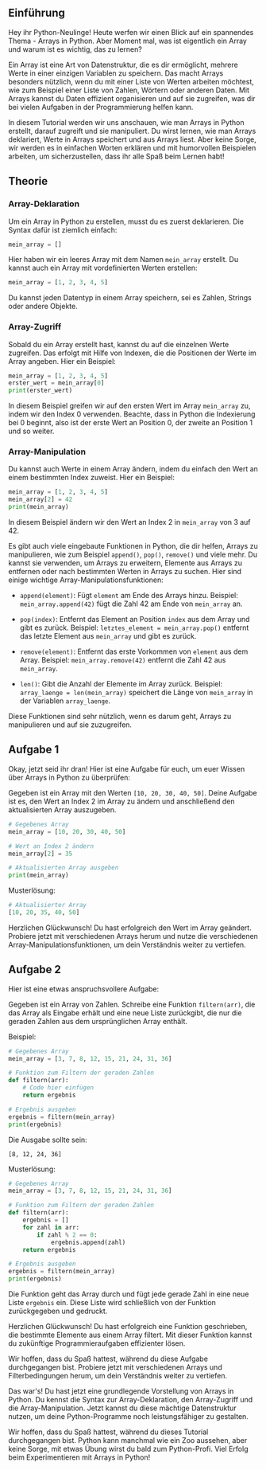 ## Einführung

Hey ihr Python-Neulinge! Heute werfen wir einen Blick auf ein spannendes Thema - Arrays in Python. Aber Moment mal, was ist eigentlich ein Array und warum ist es wichtig, das zu lernen?

Ein Array ist eine Art von Datenstruktur, die es dir ermöglicht, mehrere Werte in einer einzigen Variablen zu speichern. Das macht Arrays besonders nützlich, wenn du mit einer Liste von Werten arbeiten möchtest, wie zum Beispiel einer Liste von Zahlen, Wörtern oder anderen Daten. Mit Arrays kannst du Daten effizient organisieren und auf sie zugreifen, was dir bei vielen Aufgaben in der Programmierung helfen kann.

In diesem Tutorial werden wir uns anschauen, wie man Arrays in Python erstellt, darauf zugreift und sie manipuliert. Du wirst lernen, wie man Arrays deklariert, Werte in Arrays speichert und aus Arrays liest. Aber keine Sorge, wir werden es in einfachen Worten erklären und mit humorvollen Beispielen arbeiten, um sicherzustellen, dass ihr alle Spaß beim Lernen habt!

## Theorie

### Array-Deklaration

Um ein Array in Python zu erstellen, musst du es zuerst deklarieren. Die Syntax dafür ist ziemlich einfach:

```python
mein_array = []
```

Hier haben wir ein leeres Array mit dem Namen `mein_array` erstellt. Du kannst auch ein Array mit vordefinierten Werten erstellen:

```python
mein_array = [1, 2, 3, 4, 5]
```

Du kannst jeden Datentyp in einem Array speichern, sei es Zahlen, Strings oder andere Objekte.

### Array-Zugriff

Sobald du ein Array erstellt hast, kannst du auf die einzelnen Werte zugreifen. Das erfolgt mit Hilfe von Indexen, die die Positionen der Werte im Array angeben. Hier ein Beispiel:

```python
mein_array = [1, 2, 3, 4, 5]
erster_wert = mein_array[0]
print(erster_wert)
```

In diesem Beispiel greifen wir auf den ersten Wert im Array `mein_array` zu, indem wir den Index 0 verwenden. Beachte, dass in Python die Indexierung bei 0 beginnt, also ist der erste Wert an Position 0, der zweite an Position 1 und so weiter.

### Array-Manipulation

Du kannst auch Werte in einem Array ändern, indem du einfach den Wert an einem bestimmten Index zuweist. Hier ein Beispiel:

```python
mein_array = [1, 2, 3, 4, 5]
mein_array[2] = 42
print(mein_array)
```

In diesem Beispiel ändern wir den Wert an Index 2 in `mein_array` von 3 auf 42.

Es gibt auch viele eingebaute Funktionen in Python, die dir helfen, Arrays zu manipulieren, wie zum Beispiel `append()`, `pop()`, `remove()` und viele mehr. Du kannst sie verwenden, um Arrays zu erweitern, Elemente aus Arrays zu entfernen oder nach bestimmten Werten in Arrays zu suchen.
Hier sind einige wichtige Array-Manipulationsfunktionen:

- `append(element)`: Fügt `element` am Ende des Arrays hinzu. Beispiel: `mein_array.append(42)` fügt die Zahl 42 am Ende von `mein_array` an.

- `pop(index)`: Entfernt das Element an Position `index` aus dem Array und gibt es zurück. Beispiel: `letztes_element = mein_array.pop()` entfernt das letzte Element aus `mein_array` und gibt es zurück.

- `remove(element)`: Entfernt das erste Vorkommen von `element` aus dem Array. Beispiel: `mein_array.remove(42)` entfernt die Zahl 42 aus `mein_array`.

- `len()`: Gibt die Anzahl der Elemente im Array zurück. Beispiel: `array_laenge = len(mein_array)` speichert die Länge von `mein_array` in der Variablen `array_laenge`.

Diese Funktionen sind sehr nützlich, wenn es darum geht, Arrays zu manipulieren und auf sie zuzugreifen.

## Aufgabe 1

Okay, jetzt seid ihr dran! Hier ist eine Aufgabe für euch, um euer Wissen über Arrays in Python zu überprüfen:

Gegeben ist ein Array mit den Werten `[10, 20, 30, 40, 50]`. Deine Aufgabe ist es, den Wert an Index 2 im Array zu ändern und anschließend den aktualisierten Array auszugeben.

```python
# Gegebenes Array
mein_array = [10, 20, 30, 40, 50]

# Wert an Index 2 ändern
mein_array[2] = 35

# Aktualisierten Array ausgeben
print(mein_array)
```

Musterlösung:

```python
# Aktualisierter Array
[10, 20, 35, 40, 50]
```

Herzlichen Glückwunsch! Du hast erfolgreich den Wert im Array geändert. Probiere jetzt mit verschiedenen Arrays herum und nutze die verschiedenen Array-Manipulationsfunktionen, um dein Verständnis weiter zu vertiefen.

## Aufgabe 2

Hier ist eine etwas anspruchsvollere Aufgabe:

Gegeben ist ein Array von Zahlen. Schreibe eine Funktion `filtern(arr)`, die das Array als Eingabe erhält und eine neue Liste zurückgibt, die nur die geraden Zahlen aus dem ursprünglichen Array enthält.

Beispiel:

```python
# Gegebenes Array
mein_array = [3, 7, 8, 12, 15, 21, 24, 31, 36]

# Funktion zum Filtern der geraden Zahlen
def filtern(arr):
    # Code hier einfügen
    return ergebnis

# Ergebnis ausgeben
ergebnis = filtern(mein_array)
print(ergebnis)
```

Die Ausgabe sollte sein:

```
[8, 12, 24, 36]
```

Musterlösung:

```python
# Gegebenes Array
mein_array = [3, 7, 8, 12, 15, 21, 24, 31, 36]

# Funktion zum Filtern der geraden Zahlen
def filtern(arr):
    ergebnis = []
    for zahl in arr:
        if zahl % 2 == 0:
            ergebnis.append(zahl)
    return ergebnis

# Ergebnis ausgeben
ergebnis = filtern(mein_array)
print(ergebnis)
```

Die Funktion geht das Array durch und fügt jede gerade Zahl in eine neue Liste `ergebnis` ein. Diese Liste wird schließlich von der Funktion zurückgegeben und gedruckt.

Herzlichen Glückwunsch! Du hast erfolgreich eine Funktion geschrieben, die bestimmte Elemente aus einem Array filtert. Mit dieser Funktion kannst du zukünftige Programmieraufgaben effizienter lösen.

Wir hoffen, dass du Spaß hattest, während du diese Aufgabe durchgegangen bist. Probiere jetzt mit verschiedenen Arrays und Filterbedingungen herum, um dein Verständnis weiter zu vertiefen.

Das war's! Du hast jetzt eine grundlegende Vorstellung von Arrays in Python. Du kennst die Syntax zur Array-Deklaration, den Array-Zugriff und die Array-Manipulation. Jetzt kannst du diese mächtige Datenstruktur nutzen, um deine Python-Programme noch leistungsfähiger zu gestalten.

Wir hoffen, dass du Spaß hattest, während du dieses Tutorial durchgegangen bist. Python kann manchmal wie ein Zoo aussehen, aber keine Sorge, mit etwas Übung wirst du bald zum Python-Profi. Viel Erfolg beim Experimentieren mit Arrays in Python!